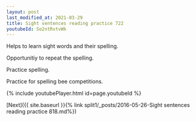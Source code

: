 ```yaml
---
layout: post
last_modified_at: 2021-03-29
title: Sight sentences reading practice 722
youtubeId: So2ntRxtvWk
---
```

 
 
Helps to learn sight words and their spelling.

Opportunitiy to repeat the spelling. 

Practice spelling. 
 
Practice for spelling bee competitions. 
 
{% include youtubePlayer.html id=page.youtubeId %}
 
 

[Next]({{ site.baseurl }}{% link  split1/_posts/2016-05-26-Sight sentences reading practice 818.md%})
 
